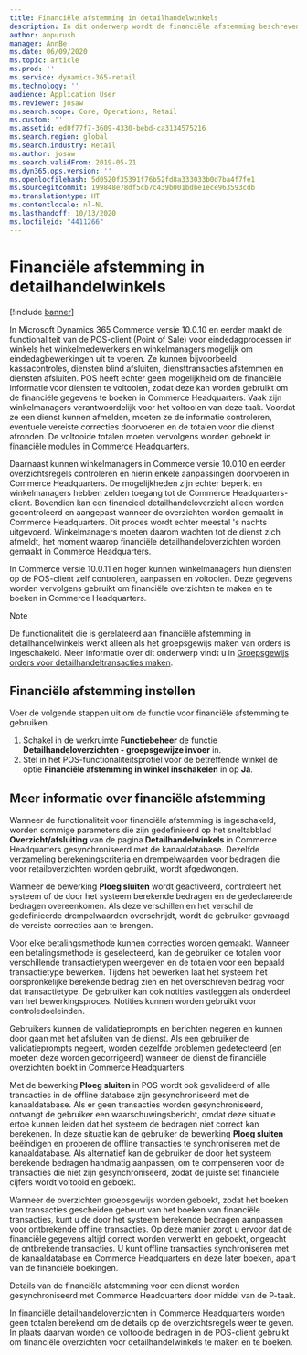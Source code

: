 ```yaml
---
title: Financiële afstemming in detailhandelwinkels
description: In dit onderwerp wordt de financiële afstemming beschreven in detailhandelwinkels voor POS voor Microsoft Dynamics 365 Commerce.
author: anpurush
manager: AnnBe
ms.date: 06/09/2020
ms.topic: article
ms.prod: ''
ms.service: dynamics-365-retail
ms.technology: ''
audience: Application User
ms.reviewer: josaw
ms.search.scope: Core, Operations, Retail
ms.custom: ''
ms.assetid: ed0f77f7-3609-4330-bebd-ca3134575216
ms.search.region: global
ms.search.industry: Retail
ms.author: josaw
ms.search.validFrom: 2019-05-21
ms.dyn365.ops.version: ''
ms.openlocfilehash: 5d0520f35391f76b52fd8a333033b0d7ba4f7fe1
ms.sourcegitcommit: 199848e78df5cb7c439b001bdbe1ece963593cdb
ms.translationtype: HT
ms.contentlocale: nl-NL
ms.lasthandoff: 10/13/2020
ms.locfileid: "4411266"
---
```

# <a name="financial-reconciliation-in-retail-stores"></a>Financiële afstemming in detailhandelwinkels

[!include [banner](includes/banner.md)]

In Microsoft Dynamics 365 Commerce versie 10.0.10 en eerder maakt de functionaliteit van de POS-client (Point of Sale) voor eindedagprocessen in winkels het winkelmedewerkers en winkelmanagers mogelijk om eindedagbewerkingen uit te voeren. Ze kunnen bijvoorbeeld kassacontroles, diensten blind afsluiten, diensttransacties afstemmen en diensten afsluiten. POS heeft echter geen mogelijkheid om de financiële informatie voor diensten te voltooien, zodat deze kan worden gebruikt om de financiële gegevens te boeken in Commerce Headquarters. Vaak zijn winkelmanagers verantwoordelijk voor het voltooien van deze taak. Voordat ze een dienst kunnen afmelden, moeten ze de informatie controleren, eventuele vereiste correcties doorvoeren en de totalen voor die dienst afronden. De voltooide totalen moeten vervolgens worden geboekt in financiële modules in Commerce Headquarters.

Daarnaast kunnen winkelmanagers in Commerce versie 10.0.10 en eerder overzichtsregels controleren en hierin enkele aanpassingen doorvoeren in Commerce Headquarters. De mogelijkheden zijn echter beperkt en winkelmanagers hebben zelden toegang tot de Commerce Headquarters-client. Bovendien kan een financieel detailhandeloverzicht alleen worden gecontroleerd en aangepast wanneer de overzichten worden gemaakt in Commerce Headquarters. Dit proces wordt echter meestal 's nachts uitgevoerd. Winkelmanagers moeten daarom wachten tot de dienst zich afmeldt, het moment waarop financiële detailhandeloverzichten worden gemaakt in Commerce Headquarters.

In Commerce versie 10.0.11 en hoger kunnen winkelmanagers hun diensten op de POS-client zelf controleren, aanpassen en voltooien. Deze gegevens worden vervolgens gebruikt om financiële overzichten te maken en te boeken in Commerce Headquarters.

> [!NOTE]
> De functionaliteit die is gerelateerd aan financiële afstemming in detailhandelwinkels werkt alleen als het groepsgewijs maken van orders is ingeschakeld. Meer informatie over dit onderwerp vindt u in [Groepsgewijs orders voor detailhandeltransacties maken](trickle-feed.md).

## <a name="set-up-financial-reconciliation"></a>Financiële afstemming instellen

Voer de volgende stappen uit om de functie voor financiële afstemming te gebruiken.

1. Schakel in de werkruimte **Functiebeheer** de functie **Detailhandeloverzichten - groepsgewijze invoer** in.
1. Stel in het POS-functionaliteitsprofiel voor de betreffende winkel de optie **Financiële afstemming in winkel inschakelen** in op **Ja**.

## <a name="more-information-about-financial-reconciliation"></a>Meer informatie over financiële afstemming

Wanneer de functionaliteit voor financiële afstemming is ingeschakeld, worden sommige parameters die zijn gedefinieerd op het sneltabblad **Overzicht/afsluiting** van de pagina **Detailhandelwinkels** in Commerce Headquarters gesynchroniseerd met de kanaaldatabase. Dezelfde verzameling berekeningscriteria en drempelwaarden voor bedragen die voor retailoverzichten worden gebruikt, wordt afgedwongen.

Wanneer de bewerking **Ploeg sluiten** wordt geactiveerd, controleert het systeem of de door het systeem berekende bedragen en de gedeclareerde bedragen overeenkomen. Als deze verschillen en het verschil de gedefinieerde drempelwaarden overschrijdt, wordt de gebruiker gevraagd de vereiste correcties aan te brengen.

Voor elke betalingsmethode kunnen correcties worden gemaakt. Wanneer een betalingsmethode is geselecteerd, kan de gebruiker de totalen voor verschillende transactietypen weergeven en de totalen voor een bepaald transactietype bewerken. Tijdens het bewerken laat het systeem het oorspronkelijke berekende bedrag zien en het overschreven bedrag voor dat transactietype. De gebruiker kan ook notities vastleggen als onderdeel van het bewerkingsproces. Notities kunnen worden gebruikt voor controledoeleinden.

Gebruikers kunnen de validatieprompts en berichten negeren en kunnen door gaan met het afsluiten van de dienst. Als een gebruiker de validatieprompts negeert, worden dezelfde problemen gedetecteerd (en moeten deze worden gecorrigeerd) wanneer de dienst de financiële overzichten boekt in Commerce Headquarters.

Met de bewerking **Ploeg sluiten** in POS wordt ook gevalideerd of alle transacties in de offline database zijn gesynchroniseerd met de kanaaldatabase. Als er geen transacties worden gesynchroniseerd, ontvangt de gebruiker een waarschuwingsbericht, omdat deze situatie ertoe kunnen leiden dat het systeem de bedragen niet correct kan berekenen. In deze situatie kan de gebruiker de bewerking **Ploeg sluiten** beëindigen en proberen de offline transacties te synchroniseren met de kanaaldatabase. Als alternatief kan de gebruiker de door het systeem berekende bedragen handmatig aanpassen, om te compenseren voor de transacties die niet zijn gesynchroniseerd, zodat de juiste set financiële cijfers wordt voltooid en geboekt. 

Wanneer de overzichten groepsgewijs worden geboekt, zodat het boeken van transacties gescheiden gebeurt van het boeken van financiële transacties, kunt u de door het systeem berekende bedragen aanpassen voor ontbrekende offline transacties. Op deze manier zorgt u ervoor dat de financiële gegevens altijd correct worden verwerkt en geboekt, ongeacht de ontbrekende transacties. U kunt offline transacties synchroniseren met de kanaaldatabase en Commerce Headquarters en deze later boeken, apart van de financiële boekingen.

Details van de financiële afstemming voor een dienst worden gesynchroniseerd met Commerce Headquarters door middel van de P-taak.

In financiële detailhandeloverzichten in Commerce Headquarters worden geen totalen berekend om de details op de overzichtsregels weer te geven. In plaats daarvan worden de voltooide bedragen in de POS-client gebruikt om financiële overzichten voor detailhandelwinkels te maken en te boeken.

